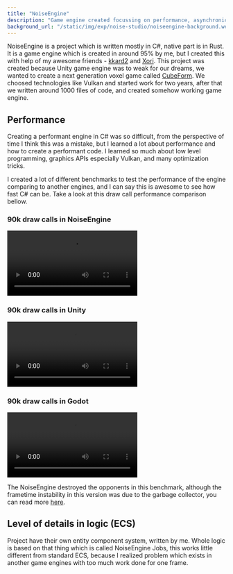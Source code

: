 ```yaml
---
title: "NoiseEngine"
description: "Game engine created focussing on performance, asynchronicity, and ease of use"
background_url: "/static/img/exp/noise-studio/noiseengine-background.webp"
---
```


NoiseEngine is a project which is written mostly in C#, native part is in Rust. It is a game engine which is created in around 95% by me, but I created this with help of my awesome friends - [kkard2](https://kkard2.com/) and [Xori](https://xori7.github.io/). This project was created because Unity game engine was to weak for our dreams, we wanted to create a next generation voxel game called [CubeForm](cubeform). We choosed technologies like Vulkan and started work for two years, after that we written around 1000 files of code, and created somehow working game engine.

## Performance
Creating a performant engine in C# was so difficult, from the perspective of time I think this was a mistake, but I learned a lot about performance and how to create a performant code. I learned so much about low level programming, graphics APIs especially Vulkan, and many optimization tricks.

I created a lot of different benchmarks to test the performance of the engine comparing to another engines, and I can say this is awesome to see how fast C# can be. Take a look at this draw call performance comparison bellow.

### 90k draw calls in NoiseEngine
![90k draw calls in NoiseEngine](/static/videos/exp/noise-studio/noiseengine-benchmark1-ne.webm)
### 90k draw calls in Unity
![90k draw calls in Unity](/static/videos/exp/noise-studio/noiseengine-benchmark1-unity.webm)
### 90k draw calls in Godot
![90k draw calls in Godot](/static/videos/exp/noise-studio/noiseengine-benchmark1-godot.webm)

The NoiseEngine destroyed the opponents in this benchmark, although the frametime instability in this version was due to the garbage collector, you can read more [here](https://github.com/NoiseStudio/NoiseEngine/issues/298).

## Level of details in logic (ECS)
Project have their own entity component system, written by me. Whole logic is based on that thing which is called NoiseEngine Jobs, this works little different from standard ECS, because I realized problem which exists in another game engines with too much work done for one frame.
